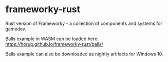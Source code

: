# frameworky-rust
Rust version of Frameworky - a collection of components and systems for gamedev.

Balls example in WASM can be loaded here:
https://horup.github.io/frameworky-rust/balls/

Balls example can also be downloaded as nightly artifacts for Windows 10. 
